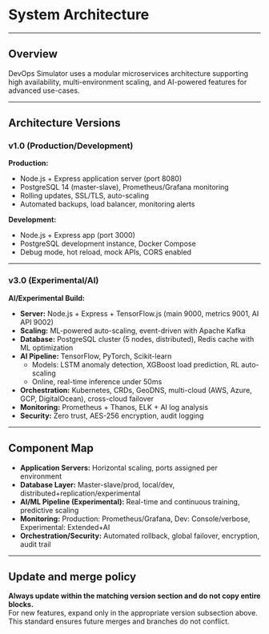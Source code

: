 # System Architecture

---

## Overview
DevOps Simulator uses a modular microservices architecture supporting high availability, multi-environment scaling, and AI-powered features for advanced use-cases.

---

## Architecture Versions

### v1.0 (Production/Development)

**Production:**  
- Node.js + Express application server (port 8080)  
- PostgreSQL 14 (master-slave), Prometheus/Grafana monitoring  
- Rolling updates, SSL/TLS, auto-scaling  
- Automated backups, load balancer, monitoring alerts  

**Development:**  
- Node.js + Express app (port 3000)  
- PostgreSQL development instance, Docker Compose  
- Debug mode, hot reload, mock APIs, CORS enabled

---

### v3.0 (Experimental/AI)

**AI/Experimental Build:**  
- **Server:** Node.js + Express + TensorFlow.js (main 9000, metrics 9001, AI API 9002)  
- **Scaling:** ML-powered auto-scaling, event-driven with Apache Kafka  
- **Database:** PostgreSQL cluster (5 nodes, distributed), Redis cache with ML optimization  
- **AI Pipeline:** TensorFlow, PyTorch, Scikit-learn  
    - Models: LSTM anomaly detection, XGBoost load prediction, RL auto-scaling  
    - Online, real-time inference under 50ms  
- **Orchestration:** Kubernetes, CRDs, GeoDNS, multi-cloud (AWS, Azure, GCP, DigitalOcean), cross-cloud failover  
- **Monitoring:** Prometheus + Thanos, ELK + AI log analysis  
- **Security:** Zero trust, AES-256 encryption, audit logging

---

## Component Map

- **Application Servers:** Horizontal scaling, ports assigned per environment  
- **Database Layer:** Master-slave/prod, local/dev, distributed+replication/experimental  
- **AI/ML Pipeline (Experimental):** Real-time and continuous training, predictive scaling  
- **Monitoring:** Production: Prometheus/Grafana, Dev: Console/verbose, Experimental: Extended+AI  
- **Orchestration/Security:** Automated rollback, global failover, encryption, audit trail

---

## Update and merge policy

**Always update within the matching version section and do not copy entire blocks.**  
For new features, expand only in the appropriate version subsection above. This standard ensures future merges and branches do not conflict.
